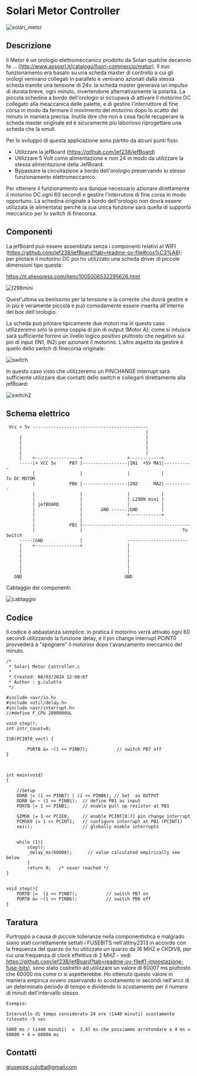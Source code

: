 # Solari Metor Controller
![solari_metor](solari_metor.jpg)
## Descrizione

Il Metor è un orologio elettromeccanico prodotto da Solari qualche decennio fa ... (http://www.assosrl.it/catalogo/fuori-commercio/metor).
Il suo funzionamento era basato su una scheda master di controllo a cui gli orologi venivano collegati in parallelo e venivano azionati dalla stessa scheda tramite una tensione di 24v.
la scheda master generava un impulso di durata breve, ogni minuto, invertendone alternativamente la polarità. La piccola schedina a bordo dell'orologio si occupava di attivare il motorino DC collegato alla meaccanica delle palette, e di gestire l'interruttore di fine corsa in modo da fermare il movimento del motorino dopo lo scatto del minuto in maniera precisa.
Inutile dire che non è cosa facile recuperare la scheda master originale ed è sicuramente più laborioso riprogettare una scheda che la emuli.

Per lo sviluppo di questa applicazione sono partito da alcuni punti fissi:
- Utilizzare la jefBoard (https://github.com/jef238/jefBoard)
- Utilizzare 5 Volt come alimentazione e non 24 in modo da utilizzare la stessa alimentazione della JefBoard.
- Bypassare la circuitazione a bordo dell'orologio preservando lo stesso funzionamento elettromeccanico.

Per ottenere il funzionamento era dunque necessario azionare direttamente il motorino DC ogni 60 secondi e gestire l'interrutore di fine corsa in modo opportuno. La schedina originale a bordo dell'orologio non dovrà essere utilizzata (e alimentata) perchè la sua unica funzione sarà quella di supporto meccanico per lo switch di finecorsa.

## Componenti

La jefBoard può essere assemblata senza i componenti relativi al WIFI (https://github.com/jef238/jefBoard?tab=readme-ov-file#cos%C3%A8); per pilotare il motorino DC poi ho utilizzato una scheda driver di piccole dimensioni tipo questa:

https://it.aliexpress.com/item/1005006532295626.html

![l298mini](L298N-Mini.webp)

Quest'ultima va benissimo per la tensione e la corrente che dovrà gestire e in più è veramente piccola e può comodamente essere inserita all'interno del box dell'orologio.

La scheda può pilotare tipicamente due motori  ma in questo caso utilizzeremo solo la prima coppia di pin di output (Motor A); come si intuisce sarà sufficiente fornire un livello logico positivo piuttosto che negativo sui pin di input (IN1, IN2) per azionare il motorino.
L'altro aspetto da gestire è quello dello switch di finecorsa originale:

![switch](switch.jpg)

In questo caso visto che utilizzeremo un PINCHANGE interrupt sarà sufficiente utilizzare due contatti dello switch e collegarli direttamente alla jefBoard:

![switch2](switch_p.jpg)

## Schema elettrico

```
 Vcc + 5v --------------------------------------------                            
                                                     |                            
     |                                               |                            
     |                                               |                            
     |                                               |                            
     |                                               |                            
     |    +-----------------+                 +------------+                      
     -----|+ VCC 5v     PB7 |-----------------|IN1  +5V MA1|-----------           
          |                 |                 |            |         To DC MOTOR  
          |             PB6 |-----------------|IN2      MA2|-----------           
          |                 |                 |            |                      
          |                 |                 | L298N mini |                      
          | jefBOARD        |                 |            |                      
          |                 |       GND ------|GND         |                      
          |                 |                 +------------+                      
          |                 |                                                     
          |             PB1 |-----------------------------------------             
          |                 |                                      To Switch      
     -----|GND              |                 -----------------------             
     |    +-----------------+                 |                                   
     |                                        |                                   
     |                                        |                                   
     |                                        |                                   
     |                                        |                                   
     |                                        |                                   
   GND                                       GND                                  
```                                                                                  

Cablaggio dei componenti:

![cablaggio](cablaggio.jpg)


## Codice

Il codice è abbastanza semplice: in pratica il motorino verrà attivato ogni 60 secondi utilizzando la funzione delay, e il pin change interrupt PCINT0 provvederà a "spegnere" il motorino dopo l'avanzamento meccanico del minuto.

```
/*
 * Solari Metor Controller.c
 *
 * Created: 08/03/2024 12:00:07
 * Author : g.culotta
 */ 

#include <avr/io.h>
#include <util/delay.h>
#include <avr/interrupt.h>
//#define F_CPU 2000000UL

void step();
int intr_count=0;

ISR(PCINT0_vect) {	
		
		PORTB &= ~(1 << PINB7);           // switch PB7 off
}



int main(void)
{
	
	//Setup
	DDRB |= (1 << PINB7) | (1 << PINB6); // Set  as OUTPUT	
	DDRB &= ~ (1 << PINB1);  // define PB1 as input
	PORTB |= 1 << PINB1;     // enable pull up resistor at PB1
		                             
	GIMSK |= 1 << PCIE0;     // enable PCINT[0:7] pin change interrupt
	PCMSK0 |= 1 << PCINT1;   // configure interrupt at PB1 (PCINT1)
	sei();                   // globally enable interrupts
	
       
	while (1){
		step();			
		_delay_ms(60008);      // value calculated empirically see below
		}		
		return 0;   /* never reached */
}


void step(){
	PORTB |=  (1 << PINB7);           // switch PB7 on
	PORTB &= ~(1 << PINB6);           // switch PB6 off	
}
```

## Taratura

Purtroppo a causa di piccole tolleranze nella componentistica e malgrado siano stati correttamente settati i FUSEBITS nell'attiny2313 in accordo con la frequenza del quarzo (io ho utilizzato un quarzo da 16 MHZ e CKDIV8, per cui una frequenza di clock effettiva di 2 MHZ - vedi https://github.com/jef238/jefBoard?tab=readme-ov-file#1-impostazione-fuse-bits), sono stato costretto ad utilizzare un valore di 60007 ms piuttosto che 60000 ms come ci si aspetterebbe.
Ho ottenuto questo valore in maniera empirica ovvero osservando lo scostamento in secondi nell'arco di un determinato periodo di tempo e dividendo lo scostamento per il numero di minuti dell'intervallo stesso.

```
Esempio: 

Intervallo di tempo considerato 24 ore (1440 minuti) scostamento rilevato -5 sec

5000 ms / (1440 minuti)  =  3,47 ms che possiammo arrotondare a 4 ms = 60000 + 4 = 60004 ms
```

## Contatti

giuseppe.culotta@gmail.com
